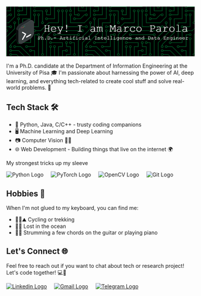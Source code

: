 ![Header](./github-header-image.png)


I'm a Ph.D. candidate at the Department of Information Engineering at the University of Pisa 🎓 I'm passionate about harnessing the power of AI, deep learning, and everything tech-related to create cool stuff and solve real-world problems. 🤖


## Tech Stack 🛠️


[]("https://cdn.jsdelivr.net/gh/dheereshagrwal/colored-icons@master/ci.min.css")

- 🔮 Python, Java, C/C++ - trusty coding companions
- 🖥️ Machine Learning and Deep Learning
- 📷 Computer Vision 🤖👀
- 🌐 Web Development - Building things that live on the internet 🌍

My strongest tricks up my sleeve

<img src="https://raw.githubusercontent.com/dheereshagrwal/colored-icons/f926a9cacef437021842aa53029d1b73fb03de15/svg/python.svg" alt="Python Logo" width="40" height="40" /> &nbsp; &nbsp;
<img src="https://raw.githubusercontent.com/dheereshagrwal/colored-icons/f926a9cacef437021842aa53029d1b73fb03de15/svg/pytorch.svg" alt="PyTorch Logo" width="40" height="40" /> &nbsp; &nbsp;
<img src="https://raw.githubusercontent.com/opencv/opencv/master/doc/opencv-logo.png" alt="OpenCV Logo" width="40" height="40" /> &nbsp; &nbsp;
<img src="https://raw.githubusercontent.com/dheereshagrwal/colored-icons/f926a9cacef437021842aa53029d1b73fb03de15/svg/git.svg" alt="Git Logo" width="40" height="40" /> 



## Hobbies 🌴

When I'm not glued to my keyboard, you can find me:

- 🚴‍♂️⛰️ Cycling or trekking 
- 🤿🌊 Lost in the ocean
- 🎸🎹 Strumming a few chords on the guitar or playing piano

## Let's Connect 🌐

Feel free to reach out if you want to chat about tech or research project! Let's code together! 💻🚀

<a href="https://www.linkedin.com/in/marco-parola-5269a1121/"><img src="https://raw.githubusercontent.com/dheereshagrwal/colored-icons/f926a9cacef437021842aa53029d1b73fb03de15/svg/linkedin.svg" alt="Linkedin Logo" width="30" height="30" /></a> &nbsp; &nbsp; 
<a href="mailto:marcoparola96@gmail.com"><img src="https://raw.githubusercontent.com/dheereshagrwal/colored-icons/f926a9cacef437021842aa53029d1b73fb03de15/svg/gmail.svg" alt="Gmail Logo" width="30" height="30" /></a> &nbsp; &nbsp;
<a href="https://telegram.me/parola_marco"><img src="https://raw.githubusercontent.com/dheereshagrwal/colored-icons/f926a9cacef437021842aa53029d1b73fb03de15/svg/telegram2.svg" alt="Telegram Logo" width="30" height="30" /></a>







